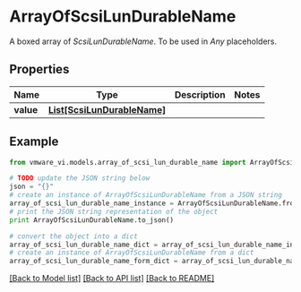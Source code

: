 # ArrayOfScsiLunDurableName

A boxed array of *ScsiLunDurableName*. To be used in *Any* placeholders. 

## Properties
Name | Type | Description | Notes
------------ | ------------- | ------------- | -------------
**value** | [**List[ScsiLunDurableName]**](ScsiLunDurableName.md) |  | 

## Example

```python
from vmware_vi.models.array_of_scsi_lun_durable_name import ArrayOfScsiLunDurableName

# TODO update the JSON string below
json = "{}"
# create an instance of ArrayOfScsiLunDurableName from a JSON string
array_of_scsi_lun_durable_name_instance = ArrayOfScsiLunDurableName.from_json(json)
# print the JSON string representation of the object
print ArrayOfScsiLunDurableName.to_json()

# convert the object into a dict
array_of_scsi_lun_durable_name_dict = array_of_scsi_lun_durable_name_instance.to_dict()
# create an instance of ArrayOfScsiLunDurableName from a dict
array_of_scsi_lun_durable_name_form_dict = array_of_scsi_lun_durable_name.from_dict(array_of_scsi_lun_durable_name_dict)
```
[[Back to Model list]](../README.md#documentation-for-models) [[Back to API list]](../README.md#documentation-for-api-endpoints) [[Back to README]](../README.md)



